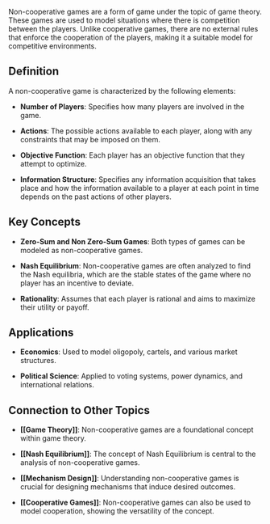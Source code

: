 Non-cooperative games are a form of game under the topic of game theory. These games are used to model situations where there is competition between the players. Unlike cooperative games, there are no external rules that enforce the cooperation of the players, making it a suitable model for competitive environments.

## Definition

A non-cooperative game is characterized by the following elements:

- **Number of Players**: Specifies how many players are involved in the game.
    
- **Actions**: The possible actions available to each player, along with any constraints that may be imposed on them.
    
- **Objective Function**: Each player has an objective function that they attempt to optimize.
    
- **Information Structure**: Specifies any information acquisition that takes place and how the information available to a player at each point in time depends on the past actions of other players.
    

## Key Concepts

- **Zero-Sum and Non Zero-Sum Games**: Both types of games can be modeled as non-cooperative games.
    
- **Nash Equilibrium**: Non-cooperative games are often analyzed to find the Nash equilibria, which are the stable states of the game where no player has an incentive to deviate.
    
- **Rationality**: Assumes that each player is rational and aims to maximize their utility or payoff.
    

## Applications

- **Economics**: Used to model oligopoly, cartels, and various market structures.
    
- **Political Science**: Applied to voting systems, power dynamics, and international relations.
    

## Connection to Other Topics

- **[[Game Theory]]**: Non-cooperative games are a foundational concept within game theory.
    
- **[[Nash Equilibrium]]**: The concept of Nash Equilibrium is central to the analysis of non-cooperative games.
    
- **[[Mechanism Design]]**: Understanding non-cooperative games is crucial for designing mechanisms that induce desired outcomes.
    
- **[[Cooperative Games]]**: Non-cooperative games can also be used to model cooperation, showing the versatility of the concept.